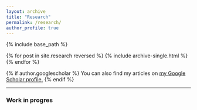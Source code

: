 ```yaml
---
layout: archive
title: "Research"
permalink: /research/
author_profile: true
---
```


{% include base_path %}

{% for post in site.research reversed %}
  {% include archive-single.html %}
{% endfor %}

{% if author.googlescholar %}
  You can also find my articles on <u><a href="{{author.googlescholar}}">my Google Scholar profile</a>.</u>
{% endif %}

---

### Work in progres